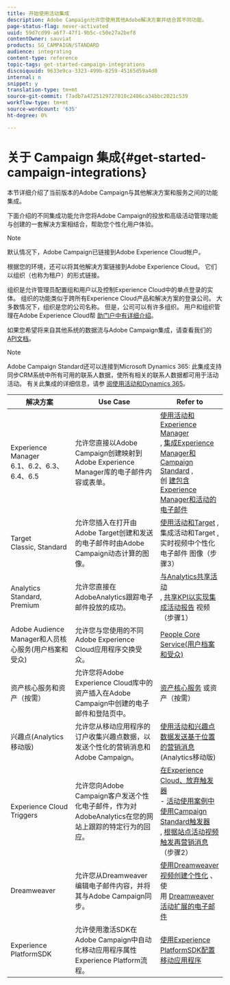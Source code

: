 ```yaml
---
title: 开始使用活动集成
description: Adobe Campaign允许您使用其他Adobe解决方案并结合其不同功能。
page-status-flag: never-activated
uuid: 59d7cd99-a6f7-47f1-9b5c-c50e27a2bef8
contentOwner: sauviat
products: SG_CAMPAIGN/STANDARD
audience: integrating
content-type: reference
topic-tags: get-started-campaign-integrations
discoiquuid: 9633e9ca-3323-499b-8259-45165d59a4d0
internal: n
snippet: y
translation-type: tm+mt
source-git-commit: f7adb7a4725129727010c2486ca34bbc2021c539
workflow-type: tm+mt
source-wordcount: '635'
ht-degree: 0%

---
```



# 关于 Campaign 集成{#get-started-campaign-integrations}

本节详细介绍了当前版本的Adobe Campaign与其他解决方案和服务之间的功能集成。

下面介绍的不同集成功能允许您将Adobe Campaign的投放和高级活动管理功能与创建的一套解决方案相结合，帮助您个性化用户体验。

>[!NOTE]
>
> 默认情况下，Adobe Campaign已链接到Adobe Experience Cloud帐户。

根据您的环境，还可以将其他解决方案链接到Adobe Experience Cloud。 它们以组织（也称为租户）的形式链接。

组织是允许管理员配置组和用户以及控制Experience Cloud中的单点登录的实体。 组织的功能类似于跨所有Experience Cloud产品和解决方案的登录公司。 大多数情况下，组织是您的公司名称。 但是，公司可以有许多组织。 用户和组织管理在Adobe Experience Cloud帮 [助门户中有详细介绍](https://docs.adobe.com/content/help/en/core-services/interface/manage-users-and-products/organizations.html)。

如果您希望将来自其他系统的数据流与Adobe Campaign集成，请查看我们的 [API文档](../../api/using/get-started-apis.md)。

>[!NOTE]
>
>Adobe Campaign Standard还可以连接到Microsoft Dynamics 365: 此集成支持同步CRM系统中所有可用的联系人数据，使所有相关的联系人数据都可用于活动活动。 有关此集成的详细信息，请参 [阅使用活动和Dynamics 365](../../integrating/using/working-with-campaign-standard-and-microsoft-dynamics-365.md)。


<table> 
 <thead> 
  <tr> 
   <th> 解决方案<br /> </th> 
   <th> Use Case<br /> </th> 
   <th> Refer to<br /> </th> 
  </tr> 
 </thead> 
 <tbody> 
  <tr> 
   <td> Experience Manager<br /> 6.1、6.2、6.3、6.4、6.5<br /> </td> 
   <td> 允许您直接以Adobe Campaign创建映射到Adobe Experience Manager库的电子邮件内容或表单。<br /> </td> 
   <td> 
     <a href="../../integrating/using/integrating-with-experience-manager.md">使用活动和Experience Manager</a><br/>, <a href="https://helpx.adobe.com/experience-manager/6-4/sites/administering/using/campaignstandard.html">集成Experience Manager和Campaign Standard</a> , <br/>创 <a href="https://docs.campaign.adobe.com/doc/standard/getting_started/en/ACS_AEM.html">建包含Experience Manager和活动的电子邮件</a> 
    </td> 
  </tr> 
  <tr> 
   <td> Target<br /> Classic, Standard<br /> </td> 
   <td> 允许您插入在打开由Adobe Target创建和发送的电子邮件时由Adobe Campaign动态计算的图像。<br /> </td> 
   <td> 
    <a href="../../integrating/using/about-campaign-target-integration.md">使用活动和Target</a> , <br/>集成活动和Target <a href="https://docs.adobe.com/content/help/en/target/using/integrate/campaign-and-target.html">,</a><br/>实时视频中个性化电子邮件 <a href="https://helpx.adobe.com/marketing-cloud/how-to/email-marketing.html"></a> 图像（步骤3）
    </td> 
  </tr> 
  <tr> 
   <td> Analytics<br /> Standard, Premium <br /> </td> 
   <td> 允许您直接在AdobeAnalytics跟踪电子邮件投放的成功。<br /> </td> 
   <td> 
    <a href="../../integrating/using/about-campaign-analytics-integration.md">与Analytics共享活动</a><br/>, <a href="https://helpx.adobe.com/marketing-cloud/how-to/email-marketing.html">共享KPI以实现集成活动报告</a> 视频（步骤1）
    </td> 
  </tr> 
  <tr> 
   <td> Adobe Audience Manager和人员核心服务(用户档案和受众)<br /> </td> 
   <td> 允许您与您使用的不同Adobe Experience Cloud应用程序交换受众。<br /> </td> 
   <td> <a href="../../integrating/using/about-campaign-audience-manager-or-people-core-service-integration.md">People Core Service(用户档案和受众)</a><br /> </td> 
  </tr> 
  <tr> 
   <td> 资产核心服务和资产（按需）<br /> </td> 
   <td> 允许您将Adobe Experience Cloud库中的资产插入在Adobe Campaign中创建的电子邮件和登陆页中。<br /> </td> 
   <td> <a href="../../integrating/using/working-with-campaign-and-assets-core-service.md">资产核心服务</a> 或资产（按需）<br /> </td> 
  </tr> 
  <tr> 
   <td> 兴趣点(Analytics移动版)<br /> </td> 
   <td> 允许您从移动应用程序的订户收集兴趣点数据，以发送个性化的营销消息和Adobe Campaign。<br /> </td> 
   <td> <a href="../../integrating/using/about-campaign-points-of-interest-data-integration.md">使用活动和兴趣点数据发送基于位置的营销消息</a> (Analytics移动版)<br /> </td> 
  </tr> 
  <tr> 
   <td> Experience Cloud Triggers<br /> </td> 
   <td> 允许您向Adobe Campaign客户发送个性化电子邮件，作为对AdobeAnalytics在您的网站上跟踪的特定行为的回应。<br /> </td> 
   <td> 
    <a href="../../integrating/using/about-adobe-experience-cloud-triggers.md">在Experience Cloud、放弃触发器</a><br/>- <a href="../../integrating/using/abandonment-triggers-use-cases.md">活动使用案例中使用Campaign Standard触发器</a><br/>, <a href="https://helpx.adobe.com/marketing-cloud/how-to/email-marketing.html">根据站点活动视频触发再营销消息</a> （步骤2）
    </td> 
  </tr> 
  <tr> 
   <td> Dreamweaver<br /> </td> 
   <td> 允许您从Dreamweaver编辑电子邮件内容，并将其与Adobe Campaign同步。<br /> </td> 
   <td> 
    <a href="https://docs.adobe.com/content/help/en/campaign-learn/campaign-standard-tutorials/designing-content/email-designer/dreamweaver-integration.html">使用Dreamweaver视频创建个性化</a> 、使 <br/>用 <a href="https://helpx.adobe.com/dreamweaver/using/working-with-dreamweaver-and-campaign.html">Dreamweaver活动扩展的电子邮件</a> 
  </td> 
  </tr> 
  <tr> 
   <td> Experience PlatformSDK<br /> </td> 
   <td> 允许使用激活SDK在Adobe Campaign中自动化移动应用程序属性Experience Platform流程。<br /> </td> 
   <td> <a href="https://helpx.adobe.com/campaign/kb/configuring-app-sdk.html">使用Experience PlatformSDK配置移动应用程序</a><br /> </td> 
  </tr> 
 </tbody> 
</table>

